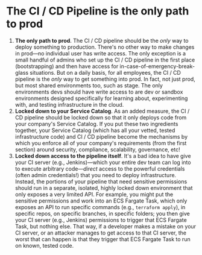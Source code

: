 # The CI / CD Pipeline is the only path to prod

1. **The only path to prod**. The CI / CD pipeline should be the *only* way to deploy something to production. There's no other way to make changes in prod—no individual user has write access. The only exception is a small handful of admins who set up the CI / CD pipeline in the first place (bootstrapping) and then have access for in-case-of-emergency-break-glass situations. But on a daily basis, for all employees, the CI / CD pipeline is the *only* way to get something into prod. In fact, not just prod, but most shared environments too, such as stage. The only environments devs should have write access to are dev or sandbox environments designed specifically for learning about, experimenting with, and testing infrastructure in the cloud.
2. **Locked down to your Service Catalog**. As an added measure, the CI / CD pipeline should be locked down so that it only deploys code from your company's Service Catalog. If you put these two ingredients together, your Service Catalog (which has all your vetted, tested infrastructure code) and CI / CD pipeline become the mechanisms by which you enforce all of your company's requirements (from the first section) around security, compliance, scalability, governance, etc!
3. **Locked down access to the pipeline itself**. It's a bad idea to have give your CI server (e.g., Jenkins)—which your entire dev team can log into to execute arbitrary code—*direct* access to the powerful credentials (often admin credentials!) that you need to deploy infrastructure. Instead, the portions of your pipeline that need sensitive permissions should run in a separate, isolated, highly locked down environment that only exposes a very limited API. For example, you might put the sensitive permissions and work into an ECS Fargate Task, which only exposes an API to run specific commands (e.g., `terraform apply`), in specific repos, on specific branches, in specific folders; you then give your CI server (e.g., Jenkins) permissions to trigger that ECS Fargate Task, but nothing else. That way, if a developer makes a mistake on your CI server, or an attacker manages to get access to that CI server, the worst that can happen is that they trigger that ECS Fargate Task to run on known, tested code.
